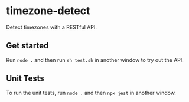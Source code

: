 # timezone-detect
Detect timezones with a RESTful API.
## Get started
Run `node .` and then run `sh test.sh` in another window to try out the API.
## Unit Tests
To run the unit tests, run `node .` and then `npx jest` in another window.